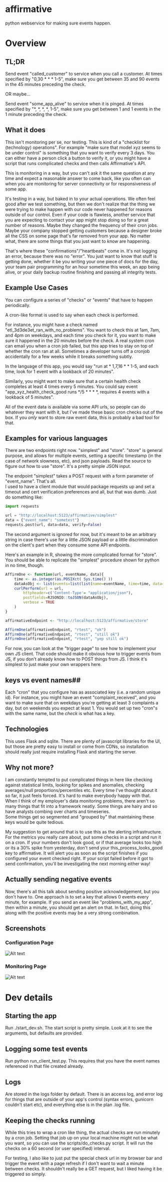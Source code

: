 # affirmative
python webservice for making sure events happen.

# Overview

## TL;DR 

Send event "called_customer" to service when you call a customer.
At times specified by "0,30 * * * 1-5", make sure you get between 35 and 90 events in the 45 minutes
preceding the check. 

OR maybe...

Send event "some_app_alive" to service when it is pinged.
At times specified by "*, *, *, *, 1-5", make sure you get between 1 and 1 events in the 1 minute 
preceding the check. 

## What it does ##

This isn't monitoring per se, nor testing.  This is kind of a "checklist for
(technology) operations".  For example "make sure that model xyz seems to be
under control" is something that you want to verify every 3 days.  You can
either have a person click a button to verify it, or you might have a script
that runs complicated checks and then calls Affirmative's API.  

This is monitoring in a way, but you can't ask it the same question at any time
and expect a reasonable answer to come back, like you often can when you are
monitoring for server connectivity or for responsiveness of some app. 

It's testing in a way, but baked in to your actual operations.  We often feel
good after we test something, but then we don't realize that the thing we were
trying to make happen with our code never happened for reasons outside of our
control.  Even if your code is flawless, another service that you are expecting
to contact your app might stop doing so for a great number of reasons.  Maybe they
changed the frequency of their cron jobs.  Maybe your company stopped getting
customers because a designer broke all the CSS on some page that's far removed
from your app.  No matter what, there are some things that you just want to
_know_ are happening.

That's where these "confirmations"/"heartbeats" come in.  It's not logging an error,
because there was no "error".  You just want to know that stuff is getting done,
whether it be you writing your one piece of docs for the day, your team pair
programming for an hour sometime this week, an app being alive, or your daily backup routine
finishing and passing all integrity tests.

## Example Use Cases ##

You can configure a series of "checks" or "events" that have to happen periodically.

A cron-like format is used to say when each check is performed.

For instance, you might have a check named "etl_3d3de3et_ran_with_no_problems".
You want to check this at 1am, 7am, and 4pm on weekdays, and each time you
check for it, you want to make sure it happened in the 20 minutes before the
check.  A real system cron can email you when a cron job failed, but this app
tries to stay on top of whether the cron ran at all.  Sometimes a developer
turns off a cronjob accidentally for a few weeks while it breaks something
subtly.

In the language of this app, you would say "run at * 1,7,16 * * 1-5, and each
time, look for 1 event with a lookback of 20 minutes".


Similarly, you might want to make sure that a certain health check completes at
least 4 times every 5 minutes.  You could say event "app_xyz_health_check_good
runs */5 * * * *, requires 4 events with a lookback of 5 minutes".

All of the event data is available via some API urls, so people can do whatever
they want with it, but I've made these basic cron checks out of the box.  If
you _only_ want to store raw event data, this is probably a bad tool for that.

## Examples for various languages ##

There are two endpoints right now.  "simplest" and "store".  "store" is general purpose, and 
allows for multiple events, setting a specific timestamp (in the case of network slowness, etc), 
and json payloads.  Read the source to figure out how to use "store".  It's a pretty simple JSON 
input.

The endpoint "simplest" takes a POST request with a form parameter of "event_name".  That's all.  
I used to have a client module that would package requests up and set a timeout and cert verification 
preferences and all, but that was dumb.  Just do something like:

```python
import requests

url = "http://localhost:5123/affirmative/simplest"
data = {"event_name": "sometest"}
requests.post(url, data=data, verify=False)
```

The second argument is ignored for now, but it's meant to be an arbitrary
string in case there's use for a little JSON payload or a little discrimination
on the client's part when they consume some API endpoints.


Here's an example in R, showing the more complicated format for "store".  You should be able to 
replicate the "simplest" procedure shown for python in no time, though.

```R
AffirmOne <- function(url, eventName, data){
    time <- as.integer(as.POSIXct( Sys.time() ))
    dataAsObj <- list(events=list(list(name=eventName, time=time, data=data)))
    curlPerform(url = url,
        httpheader=c('Content-Type'= "application/json"),
        postfields=RJSONIO::toJSON(dataAsObj),
        verbose = TRUE
    )
}

affirmativeEndpoint <- "http://localhost:5123/affirmative/store"

AffirmOne(affirmativeEndpoint, "rtest", "ok")
AffirmOne(affirmativeEndpoint, "rtest", "still ok")
AffirmOne(affirmativeEndpoint, "rtest", "yep still ok")
```

For now, you can look at the "trigger page" to see how to implement your own JS client.  That 
code should make it obvious how to trigger events from JS, if you don't already know how to POST 
things from JS.  I think it's simplest to just make your own wrappers here.

## keys vs event names##

Each "cron" that you configure has as associated key (i.e. a random unique id).
For instance, you might have an event "complaint_received", and you want to
make sure that on weekdays you're getting at least 3 complaints a day, but on
weekends you expect at least 1.  You would set up two "cron"s with the same
name, but the _check_ is what has a key.


## Technologies ##
This uses Flask and sqlite.  There are plenty of javascript libraries for the
UI, but those are pretty easy to install or come from CDNs, so installation
should really just require installing Flask and starting the server.

## Why not more?

I am constantly tempted to put complicated things in here like checking against statistical limits, 
looking for spikes and anomalies, checking averages/null proportions/percentiles etc.  Every time 
I've thought about it so far, it just feels forced.  It's hard to make everybody happy with that.
When I think of my employer's data monitoring problems, there aren't so many things that fit into 
a framework neatly.  Some things are hairy and so have analysts combing over charts and timeseries.  
Some things get so segmented and "grouped by" that maintaining these keys would be quite tedious.

My suggestion to get around that is to use this as the alerting infrastructure.  For the metrics 
you really care about, put some checks in a script and run it on a cron.  If your numbers don't 
look good, or if that average looks too high or its a 30% spike from yesterday, don't send your 
this_process_looks_good key to affirmative.  It will alert you as soon as the script finishes if you 
configured your event checked right. If your script failed before it got to send confirmation, 
you'll be investigating the next morning either way!

## Actually sending negative events

Now, there's all this talk about sending positive acknowledgement, but you
don't have to.  One approach is to set a key that allows 0 events every minute,
for example.  If you send an event like "problems_with_my_app", then within a
minute, you should get an alert on that.  In fact, doing this along with the
positive events may be a very strong combination.


## Screenshots ##
### Configuration Page ###
![Alt text](/screenshots/config_events.png?raw=true "Optional title")
### Monitoring Page ###
![Alt text](/screenshots/view_events.png?raw=true "Optional title")

# Dev details

## Starting the app
Run ./start_dev.sh.  The start script is pretty simple. Look at it to see the arguments, 
but defaults are provided.

## Logging some test events
Run python run_client_test.py.  This requires that you have the event names referenced in that file 
created already.

## Logs
Are stored in the logs folder by default.  There is an access log, and error
log for things that are outside of your app's control (syntax errors, gunicorn
couldn't start etc), and everything else is in the plan .log file.

## Keeping the checks running
While this tries to wrap a cron like thing, the actual checks are run minutely by a cron 
job.  Setting that job up on your local machine might not be what you want, so you can use the 
scripts/do_checks.py script.  It will run the checks on a 60 second (or user specified) interval.

For testing, I also like to just put the special check url in my browser bar
and trigger the event with a page refresh if I don't want to wait a minute
between checks.  It shouldn't really be a GET request, but I liked having it be
triggered so simply.
